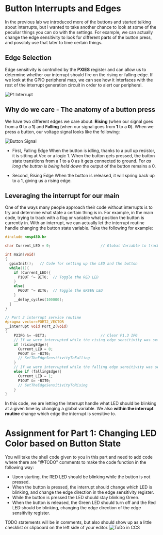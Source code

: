 # Button Interrupts and Edges
In the previous lab we introduced more of the buttons and started talking about interrupts, but I wanted to take another chance to look at some of the peculiar things you can do with the settings. For example, we can actually change the edge sensitivity to look for different parts of the button press, and possibly use that later to time certain things.

## Edge Selection
Edge sensitivity is controlled by the **PXIES** register and can allow us to determine whether our interrupt should fire on the rising or falling edge. If we look at the GPIO peripheral map, we can see how it interfaces with the rest of the interrupt generation circuit in order to alert our peripheral.

![P1 Interrupt](https://i.gyazo.com/63c30393ec86ae4b84922ec10b623b97.png)

## Why do we care - The anatomy of a button press
We have two different edges we care about: **Rising** (when our signal goes from a **0** to a **1**) and **Falling** (when our signal goes from **1** to a **0**). When we press a button, our voltage signal looks like the following:

![Button Signal](https://i.gyazo.com/e3a792e3ecd3bed528bc4fd19a5a61a1.png)

- First, Falling Edge
When the button is idling, thanks to a pull up resistor, it is sitting at Vcc or a logic 1. When the button gets pressed, the button state transitions from a 1 to a 0 as it gets connected to ground. For *as long the button is being held down* the output of the button remains a 0.

- Second, Rising Edge
When the button is released, it will spring back up to a 1, giving us a rising edge.

## Leveraging the interrupt for our main
One of the ways many people approach their code without interrupts is to try and determine what state a certain thing is in. For example, in the main code, trying to track with a flag or variable what position the button is currently in. With an interrupt, we can actually let the interrupt routine handle changing the button state variable. Take the following for example:
```c
#include <msp430.h>

char Current_LED = 0;                       // Global Variable to track which LED should be currently on

int main(void)
{
  gpioInit();   // Code for setting up the LED and the button
  while(1){
    if (Current_LED){
      P1OUT ^= BIT0;  // Toggle the RED LED
    }
    else{
      P6OUT ^= BIT6;  // Toggle the GREEN LED
    }
    __delay_cycles(100000);
  }
}

// Port 2 interrupt service routine
#pragma vector=PORT2_VECTOR
__interrupt void Port_2(void)
{
    P2IFG &= ~BIT3;                         // Clear P1.3 IFG
    // If we were interrupted while the rising edge sensitivity was set
    if (risingEdge){
      Current_LED = 0;
      P6OUT &= ~BIT6;
      // SetTheEdgeSensitivityToFalling
    }
    // If we were interrupted while the falling edge sensitivity was set
    else if (fallingEdge){
      Current_LED = 1;
      P1OUT &= ~BIT0;
      // SetTheEdgeSensitivityToRising
    }
}

```

In this code, we are letting the Interrupt handle what LED should be blinking at a given time by changing a global variable. We also **within the interrupt routine** change which edge the interrupt is sensitive to.

# Assignment for Part 1: Changing LED Color based on Button State
You will take the shell code given to you in this part and need to add code where there are "@TODO" comments to make the code function in the following way:
- Upon starting, the RED LED should be blinking while the button is not pressed.
- When the button is pressed, the interrupt should change which LED is blinking, and change the edge direction in the edge sensitivity register.
- While the button is pressed the LED should stay blinking Green.
- When the button is released, the Green LED should turn off and the Red LED should be blinking, changing the edge direction of the edge sensitivity register.

TODO statements will be in comments, but also should show up as a little checklist or clipboard on the left side of your editor.
![ToDo in CCS](https://i.gyazo.com/ed9b4529623b98bdb5b603f0a4e0c28b.png)
